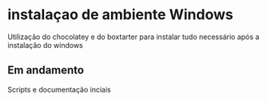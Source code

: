 # instalaçao de ambiente Windows

Utilização do chocolatey e do boxtarter para instalar tudo necessário após a instalação do windows

## Em andamento

Scripts e documentação inciais